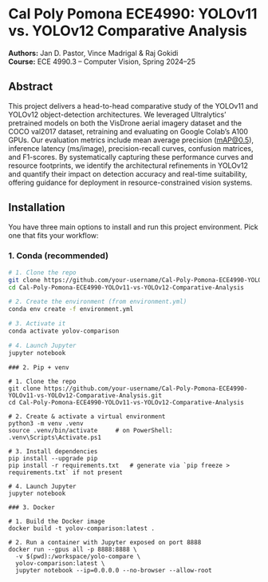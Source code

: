 # Cal Poly Pomona ECE4990: YOLOv11 vs. YOLOv12 Comparative Analysis

**Authors:** Jan D. Pastor, Vince Madrigal & Raj Gokidi  
**Course:** ECE 4990.3 – Computer Vision, Spring 2024–25

## Abstract
This project delivers a head-to-head comparative study of the YOLOv11 and YOLOv12 object-detection architectures. We leveraged Ultralytics’ pretrained models on both the VisDrone aerial imagery dataset and the COCO val2017 dataset, retraining and evaluating on Google Colab’s A100 GPUs. Our evaluation metrics include mean average precision (mAP@0.5), inference latency (ms/image), precision-recall curves, confusion matrices, and F1-scores. By systematically capturing these performance curves and resource footprints, we identify the architectural refinements in YOLOv12 and quantify their impact on detection accuracy and real-time suitability, offering guidance for deployment in resource-constrained vision systems.

## Installation

You have three main options to install and run this project environment. Pick one that fits your workflow:

### 1. Conda (recommended)

```bash
# 1. Clone the repo
git clone https://github.com/your-username/Cal-Poly-Pomona-ECE4990-YOLOv11-vs-YOLOv12-Comparative-Analysis.git
cd Cal-Poly-Pomona-ECE4990-YOLOv11-vs-YOLOv12-Comparative-Analysis

# 2. Create the environment (from environment.yml)
conda env create -f environment.yml

# 3. Activate it
conda activate yolov-comparison

# 4. Launch Jupyter
jupyter notebook
```
```
### 2. Pip + venv

# 1. Clone the repo
git clone https://github.com/your-username/Cal-Poly-Pomona-ECE4990-YOLOv11-vs-YOLOv12-Comparative-Analysis.git
cd Cal-Poly-Pomona-ECE4990-YOLOv11-vs-YOLOv12-Comparative-Analysis

# 2. Create & activate a virtual environment
python3 -m venv .venv
source .venv/bin/activate     # on PowerShell: .venv\Scripts\Activate.ps1

# 3. Install dependencies
pip install --upgrade pip
pip install -r requirements.txt   # generate via `pip freeze > requirements.txt` if not present

# 4. Launch Jupyter
jupyter notebook
```
```
### 3. Docker

# 1. Build the Docker image
docker build -t yolov-comparison:latest .

# 2. Run a container with Jupyter exposed on port 8888
docker run --gpus all -p 8888:8888 \
  -v $(pwd):/workspace/yolo-compare \
  yolov-comparison:latest \
  jupyter notebook --ip=0.0.0.0 --no-browser --allow-root

```
